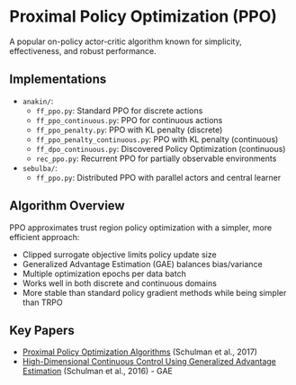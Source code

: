 # Proximal Policy Optimization (PPO)

A popular on-policy actor-critic algorithm known for simplicity, effectiveness, and robust performance.

## Implementations

- `anakin/`:
  - `ff_ppo.py`: Standard PPO for discrete actions
  - `ff_ppo_continuous.py`: PPO for continuous actions
  - `ff_ppo_penalty.py`: PPO with KL penalty (discrete)
  - `ff_ppo_penalty_continuous.py`: PPO with KL penalty (continuous)
  - `ff_dpo_continuous.py`: Discovered Policy Optimization (continuous)
  - `rec_ppo.py`: Recurrent PPO for partially observable environments
- `sebulba/`:
  - `ff_ppo.py`: Distributed PPO with parallel actors and central learner

## Algorithm Overview

PPO approximates trust region policy optimization with a simpler, more efficient approach:

- Clipped surrogate objective limits policy update size
- Generalized Advantage Estimation (GAE) balances bias/variance
- Multiple optimization epochs per data batch
- Works well in both discrete and continuous domains
- More stable than standard policy gradient methods while being simpler than TRPO

## Key Papers

- [Proximal Policy Optimization Algorithms](https://arxiv.org/abs/1707.06347) (Schulman et al., 2017)
- [High-Dimensional Continuous Control Using Generalized Advantage Estimation](https://arxiv.org/abs/1506.02438) (Schulman et al., 2016) - GAE

